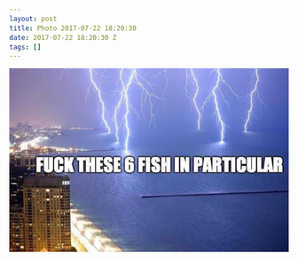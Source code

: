 ```yaml
---
layout: post
title: Photo 2017-07-22 18:20:30
date: 2017-07-22 18:20:30 Z
tags: []
---
```

![](/media/2017/07/163295983039.jpg)
